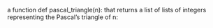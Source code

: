 a function def pascal_triangle(n): that returns a list of lists of integers representing the Pascal’s triangle of n:
